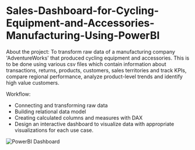 # Sales-Dashboard-for-Cycling-Equipment-and-Accessories-Manufacturing-Using-PowerBI

About the project: 
To transform raw data of a manufacturing company 'AdventureWorks' that produced cycling equipment and accessories. This is to be done using various csv files which contain information about transactions, returns, products, customers, sales territories and track KPIs, compare regional performance, analyze product-level trends and identify high value customers. 

Workflow: 
- Connecting and transforming raw data
- Building relational data model
- Creating calculated columns and measures with DAX
- Design an interactive dashboard to visualize data with appropriate visualizations for each use case.

  
![PowerBI Dashboard](https://github.com/harrshat/Sales-Dashboard-for-Cycling-Equipment-and-Accessories-Manufacturing-Using-PowerBI/assets/142029312/d822daeb-b434-4fbd-b083-78addf187f27)

